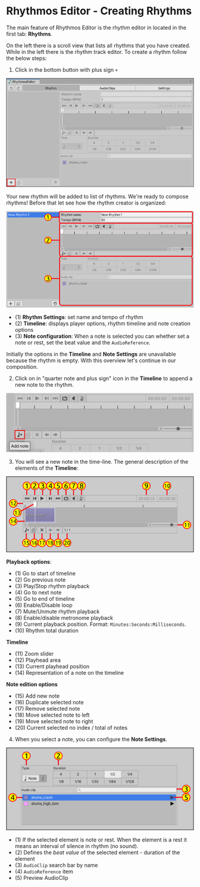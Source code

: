 # Rhythmos Editor - Creating Rhythms

The main feature of Rhythmos Editor is the rhythm editor in located in the first tab: **Rhythms**.

On the left there is a scroll view that lists all rhythms that you have created. While in the left there is the rhythm track editor. To create a rhythm follow the below steps:

1. Click in the bottom button with plus sign `+`

![Create new rhythm](../images/getting_started_5.png)

Your new rhythm will be added to list of rhythms. We're ready to compose rhythms! Before that let see how the rhythm creator is organized:

![Overview of rhythm creator](../images/getting_started_6.png)

   - (1) **Rhythm Settings**: set name and tempo of rhythm
   - (2) **Timeline**: displays player options, rhythm timeline and note creation options
   - (3) **Note configuration**: When a note is selected you can whether set a note or rest, set the beat value and the `AudioReference`.

Initially the options in the **Timeline** and **Note Settings** are unavailable because the rhythm is empty. With this overview let's continue in our composition.

2. Click on in "quarter note and plus sign" icon in the **Timeline** to append a new note to the rhythm.

![Add note](../images/getting_started_7.png)

3. You will see a new note in the time-line. The general description of the elements of the **Timeline**:

![General description of the elements of the Timeline](../images/getting_started_8.png)

**Playback options**:
- (1) Go to start of timeline
- (2) Go previous note
- (3) Play/Stop rhythm playback
- (4) Go to next note
- (5) Go to end of timeline
- (6) Enable/Disable loop
- (7) Mute/Unmute rhythm playback
- (8) Enable/disable metronome playback
- (9) Current playback position. Format: `Minutes:Seconds:Milliseconds`.
- (10) Rhythm total duration

**Timeline**
- (11) Zoom slider
- (12) Playhead area
- (13) Current playhead position
- (14) Representation of a note on the timeline

**Note edition options**
- (15) Add new note
- (16) Duplicate selected note
- (17) Remove selected note
- (18) Move selected note to left
- (19) Move selected note to right
- (20) Current selected no index / total of notes

4.  When you select a note, you can configure the **Note Settings**.

![General description of the elements of the Note Settings](../images/getting_started_9.png)

- (1) If the selected element is note or rest. When the element is a rest it means an interval of silence in rhythm (no sound).
- (2) Defines the _beat value_ of the selected element - duration of the element
- (3) `AudioClip` search bar by name
- (4) `AudioReference` item
- (5) Preview AudioClip
